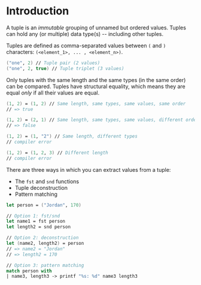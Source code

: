 # Introduction

A tuple is an _immutable_ grouping of unnamed but ordered values.
Tuples can hold any (or multiple) data type(s) -- including other tuples.

Tuples are defined as comma-separated values between `(` and `)` characters: `(<element_1>, ... , <element_n>)`.

```fsharp
("one", 2) // Tuple pair (2 values)
("one", 2, true) // Tuple triplet (3 values)
```

Only tuples with the same length and the same types (in the same order) can be compared.
Tuples have structural equality, which means they are equal _only_ if all their values are equal.

```fsharp
(1, 2) = (1, 2) // Same length, same types, same values, same order
// => true

(1, 2) = (2, 1) // Same length, same types, same values, different order
// => false

(1, 2) = (1, "2") // Same length, different types
// compiler error

(1, 2) = (1, 2, 3) // Different length
// compiler error
```

There are three ways in which you can extract values from a tuple:

- The `fst` and `snd` functions
- Tuple deconstruction
- Pattern matching

```fsharp
let person = ("Jordan", 170)

// Option 1: fst/snd
let name1 = fst person
let length2 = snd person

// Option 2: deconstruction
let (name2, length2) = person
// => name2 = "Jordan"
// => length2 = 170

// Option 3: pattern matching
match person with
| name3, length3 -> printf "%s: %d" name3 length3
```
